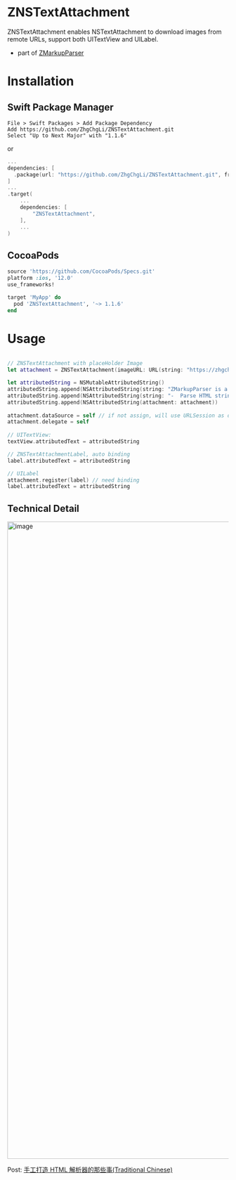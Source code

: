 # ZNSTextAttachment

ZNSTextAttachment enables NSTextAttachment to download images from remote URLs, support both UITextView and UILabel.

- part of [ZMarkupParser](https://github.com/ZhgChgLi/ZMarkupParser)

# Installation
## Swift Package Manager

```
File > Swift Packages > Add Package Dependency
Add https://github.com/ZhgChgLi/ZNSTextAttachment.git
Select "Up to Next Major" with "1.1.6"
```
or
```swift
...
dependencies: [
  .package(url: "https://github.com/ZhgChgLi/ZNSTextAttachment.git", from: "1.1.6"),
]
...
.target(
    ...
    dependencies: [
        "ZNSTextAttachment",
    ],
    ...
)
```

## CocoaPods
```ruby
source 'https://github.com/CocoaPods/Specs.git'
platform :ios, '12.0'
use_frameworks!

target 'MyApp' do
  pod 'ZNSTextAttachment', '~> 1.1.6'
end
```


# Usage
```swift

// ZNSTextAttachment with placeHolder Image
let attachment = ZNSTextAttachment(imageURL: URL(string: "https://zhgchg.li/assets/a5643de271e4/1*A0yXupXW9-F9ZWe4gp2ObA.jpeg")!, imageWidth: 300, placeholderImage: UIImage(systemName: "viewfinder.circle.fill")?.withTintColor(.red, renderingMode: .alwaysOriginal))

let attributedString = NSMutableAttributedString()
attributedString.append(NSAttributedString(string: "ZMarkupParser is a pure-Swift library that helps you to convert HTML strings to NSAttributedString with customized style and tags.\n"))
attributedString.append(NSAttributedString(string: "-  Parse HTML strings using pure-Swift and regular expressions.\n"))
attributedString.append(NSAttributedString(attachment: attachment))
        
attachment.dataSource = self // if not assign, will use URLSession as default
attachment.delegate = self
        
// UITextView:
textView.attributedText = attributedString

// ZNSTextAttachmentLabel, auto binding
label.attributedText = attributedString

// UILabel
attachment.register(label) // need binding
label.attributedText = attributedString
```

## Technical Detail

<img width="1450" alt="image" src="https://user-images.githubusercontent.com/33706588/224502652-d2448b48-d15c-4bcb-b6f1-9cdee839c99b.png">

Post: [手工打造 HTML 解析器的那些事(Traditional Chinese)](https://medium.com/zrealm-ios-dev/%E6%89%8B%E5%B7%A5%E6%89%93%E9%80%A0-html-%E8%A7%A3%E6%9E%90%E5%99%A8%E7%9A%84%E9%82%A3%E4%BA%9B%E4%BA%8B-2724f02f6e7)
